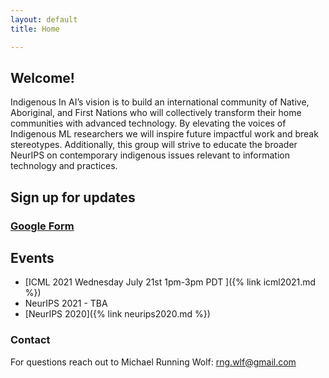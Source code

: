 ```yaml
---
layout: default
title: Home

---
```


## Welcome!

Indigenous In AI’s vision is to build an international community of Native, Aboriginal, and First Nations who will collectively transform their home communities with advanced technology. By elevating the voices of Indigenous ML researchers we will inspire future impactful work and break stereotypes. Additionally, this group will strive to educate the broader NeurIPS on contemporary indigenous issues relevant to information technology and practices.

## Sign up for updates

### [Google Form](https://forms.gle/zCryY94kiwnHz2Lp8)

## Events

* [ICML 2021 Wednesday July 21st 1pm-3pm PDT ]({% link icml2021.md %}) 
* NeurIPS 2021 - TBA
* [NeurIPS 2020]({% link neurips2020.md %})


### Contact

For questions reach out to Michael Running Wolf: rng.wlf@gmail.com
